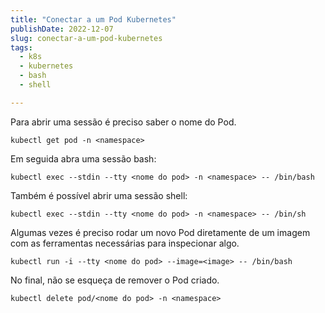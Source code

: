 ```yaml
---
title: "Conectar a um Pod Kubernetes"
publishDate: 2022-12-07
slug: conectar-a-um-pod-kubernetes
tags:
  - k8s
  - kubernetes
  - bash
  - shell

---
```


Para abrir uma sessão é preciso saber o nome do Pod.

```console
kubectl get pod -n <namespace>
```

Em seguida abra uma sessão bash:

```console
kubectl exec --stdin --tty <nome do pod> -n <namespace> -- /bin/bash
```

Também é possível abrir uma sessão shell:

```console
kubectl exec --stdin --tty <nome do pod> -n <namespace> -- /bin/sh
```

Algumas vezes é preciso rodar um novo Pod diretamente de um imagem com as ferramentas necessárias para inspecionar algo.

```console
kubectl run -i --tty <nome do pod> --image=<image> -- /bin/bash
```

No final, não se esqueça de remover o Pod criado.

```console
kubectl delete pod/<nome do pod> -n <namespace>
```
